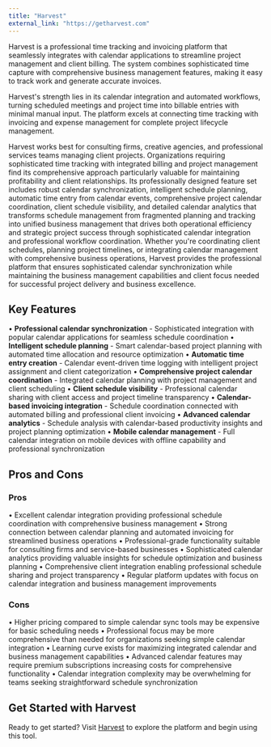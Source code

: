 ```yaml
---
title: "Harvest"
external_link: "https://getharvest.com"
---
```

Harvest is a professional time tracking and invoicing platform that seamlessly integrates with calendar applications to streamline project management and client billing. The system combines sophisticated time capture with comprehensive business management features, making it easy to track work and generate accurate invoices.

Harvest's strength lies in its calendar integration and automated workflows, turning scheduled meetings and project time into billable entries with minimal manual input. The platform excels at connecting time tracking with invoicing and expense management for complete project lifecycle management.

Harvest works best for consulting firms, creative agencies, and professional services teams managing client projects. Organizations requiring sophisticated time tracking with integrated billing and project management find its comprehensive approach particularly valuable for maintaining profitability and client relationships. Its professionally designed feature set includes robust calendar synchronization, intelligent schedule planning, automatic time entry from calendar events, comprehensive project calendar coordination, client schedule visibility, and detailed calendar analytics that transforms schedule management from fragmented planning and tracking into unified business management that drives both operational efficiency and strategic project success through sophisticated calendar integration and professional workflow coordination. Whether you're coordinating client schedules, planning project timelines, or integrating calendar management with comprehensive business operations, Harvest provides the professional platform that ensures sophisticated calendar synchronization while maintaining the business management capabilities and client focus needed for successful project delivery and business excellence.

## Key Features

• **Professional calendar synchronization** - Sophisticated integration with popular calendar applications for seamless schedule coordination
• **Intelligent schedule planning** - Smart calendar-based project planning with automated time allocation and resource optimization
• **Automatic time entry creation** - Calendar event-driven time logging with intelligent project assignment and client categorization
• **Comprehensive project calendar coordination** - Integrated calendar planning with project management and client scheduling
• **Client schedule visibility** - Professional calendar sharing with client access and project timeline transparency
• **Calendar-based invoicing integration** - Schedule coordination connected with automated billing and professional client invoicing
• **Advanced calendar analytics** - Schedule analysis with calendar-based productivity insights and project planning optimization
• **Mobile calendar management** - Full calendar integration on mobile devices with offline capability and professional synchronization

## Pros and Cons

### Pros
• Excellent calendar integration providing professional schedule coordination with comprehensive business management
• Strong connection between calendar planning and automated invoicing for streamlined business operations
• Professional-grade functionality suitable for consulting firms and service-based businesses
• Sophisticated calendar analytics providing valuable insights for schedule optimization and business planning
• Comprehensive client integration enabling professional schedule sharing and project transparency
• Regular platform updates with focus on calendar integration and business management improvements

### Cons
• Higher pricing compared to simple calendar sync tools may be expensive for basic scheduling needs
• Professional focus may be more comprehensive than needed for organizations seeking simple calendar integration
• Learning curve exists for maximizing integrated calendar and business management capabilities
• Advanced calendar features may require premium subscriptions increasing costs for comprehensive functionality
• Calendar integration complexity may be overwhelming for teams seeking straightforward schedule synchronization

## Get Started with Harvest

Ready to get started? Visit [Harvest](https://getharvest.com) to explore the platform and begin using this tool.